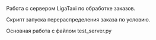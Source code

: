 Работа с сервером LigaTaxi по обработке заказов.

Скрипт запуска перераспределения заказа по условию.

Основная работа с файлом test_server.py
